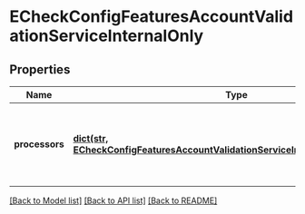 # ECheckConfigFeaturesAccountValidationServiceInternalOnly

## Properties
Name | Type | Description | Notes
------------ | ------------- | ------------- | -------------
**processors** | [**dict(str, ECheckConfigFeaturesAccountValidationServiceInternalOnlyProcessors)**](ECheckConfigFeaturesAccountValidationServiceInternalOnlyProcessors.md) | *NEW* Payment Processing connection used to support eCheck, aka ACH, payment methods. Example * \&quot;bofaach\&quot; * \&quot;wellsfargoach\&quot;  | [optional] 

[[Back to Model list]](../README.md#documentation-for-models) [[Back to API list]](../README.md#documentation-for-api-endpoints) [[Back to README]](../README.md)



